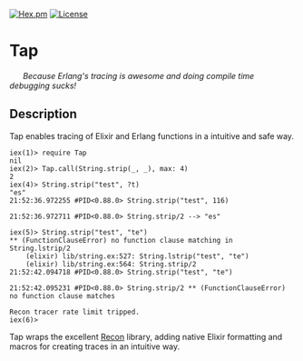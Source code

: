 [![Hex.pm](https://img.shields.io/hexpm/v/tap.svg?style=flat-square)](https://hex.pm/packages/tap)
[![License](https://img.shields.io/hexpm/l/tap.svg?style=flat-square)](https://github.com/eproxus/tap/blob/master/LICENSE)

# Tap

&nbsp;&nbsp;&nbsp;&nbsp;&nbsp;&nbsp;*Because Erlang's tracing is awesome and
doing compile time debugging sucks!*

## Description

Tap enables tracing of Elixir and Erlang functions in a intuitive and safe way.

```
iex(1)> require Tap
nil
iex(2)> Tap.call(String.strip(_, _), max: 4)
2
iex(4)> String.strip("test", ?t)
"es"
21:52:36.972255 #PID<0.88.0> String.strip("test", 116)

21:52:36.972711 #PID<0.88.0> String.strip/2 --> "es"

iex(5)> String.strip("test", "te")
** (FunctionClauseError) no function clause matching in String.lstrip/2
    (elixir) lib/string.ex:527: String.lstrip("test", "te")
    (elixir) lib/string.ex:564: String.strip/2
21:52:42.094718 #PID<0.88.0> String.strip("test", "te")

21:52:42.095231 #PID<0.88.0> String.strip/2 ** (FunctionClauseError) no function clause matches

Recon tracer rate limit tripped.
iex(6)>
```

Tap wraps the excellent [Recon](https://github.com/ferd/recon) library, adding
native Elixir formatting and macros for creating traces in an intuitive way.


